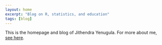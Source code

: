 ```yaml
---
layout: home
excerpt: "Blog on R, statistics, and education"
tags: [blog]
---
```


This is the homepage and blog of Jithendra Yenugula. For more about me, <a href="/about" style="text-decoration: underline">see here</a>.
